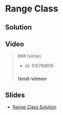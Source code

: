 
# Range Class

## Solution


## Video

<blockquote>
### !vimeo

* id: 315789610

### !end-vimeo
</blockquote>



## Slides

* [Range Class Solution](https://docs.google.com/a/hackreactor.com/presentation/d/1H-368HBd9hFxydqafp0G9MY45zI6pTzgAWvxUSLRgZU/embed?start=false&loop=false&delayms=3000)

